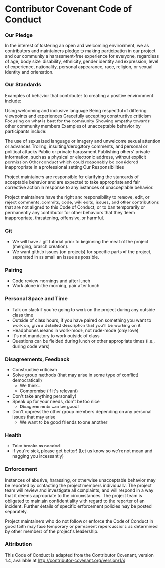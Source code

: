 # Contributor Covenant Code of Conduct

### Our Pledge

In the interest of fostering an open and welcoming environment, we as contributors and maintainers pledge to making participation in our project and our community a harassment-free experience for everyone, regardless of age, body size, disability, ethnicity, gender identity and expression, level of experience, nationality, personal appearance, race, religion, or sexual identity and orientation.

### Our Standards

Examples of behavior that contributes to creating a positive environment include:

Using welcoming and inclusive language
Being respectful of differing viewpoints and experiences
Gracefully accepting constructive criticism
Focusing on what is best for the community
Showing empathy towards other community members
Examples of unacceptable behavior by participants include:

The use of sexualized language or imagery and unwelcome sexual attention or advances
Trolling, insulting/derogatory comments, and personal or political attacks
Public or private harassment
Publishing others' private information, such as a physical or electronic address, without explicit permission
Other conduct which could reasonably be considered inappropriate in a professional setting
Our Responsibilities

Project maintainers are responsible for clarifying the standards of acceptable behavior and are expected to take appropriate and fair corrective action in response to any instances of unacceptable behavior.

Project maintainers have the right and responsibility to remove, edit, or reject comments, commits, code, wiki edits, issues, and other contributions that are not aligned to this Code of Conduct, or to ban temporarily or permanently any contributor for other behaviors that they deem inappropriate, threatening, offensive, or harmful.

### Git
* We will have a git tutorial prior to beginning the meat of the project (merging, branch creation).
* We want github issues (on projects) for specific parts of the project, separated in as small an issue as possible.

### Pairing
* Code review mornings and after lunch
* Work alone in the morning, pair after lunch

### Personal Space and Time
* Talk on slack if you're going to work on the project during any outside class time
* Outside of class hours, if you have paired on something you want to work on, give a detailed description that you'll be working on it
* Headphones means in work-mode, not rude-mode (only love)
* It's not mandatory to work outside of class
* Questions can be fielded during lunch or other appropriate times (i.e., during code wars)

### Disagreements, Feedback
* Constructive criticism
* Solve group methods (that may arise in some type of conflict) democratically
    - We think...
    - Compromise (if it's relevant)
* Don't take anything personally!
* Speak up for your needs, don't be too nice
    - Disagreements can be good! 
* Don't oppress the other group members depending on any personal issues that may arise
    - We want to be good friends to one another
    
### Health
* Take breaks as needed
* If you're sick, please get better! (Let us know so we're not mean and nagging you incessantly)

### Enforcement
Instances of abusive, harassing, or otherwise unacceptable behavior may be reported by contacting the project members individually. The project team will review and investigate all complaints, and will respond in a way that it deems appropriate to the circumstances. The project team is obligated to maintain confidentiality with regard to the reporter of an incident. Further details of specific enforcement policies may be posted separately.

Project maintainers who do not follow or enforce the Code of Conduct in good faith may face temporary or permanent repercussions as determined by other members of the project's leadership.

### Attribution

This Code of Conduct is adapted from the Contributor Covenant, version 1.4, available at http://contributor-covenant.org/version/1/4